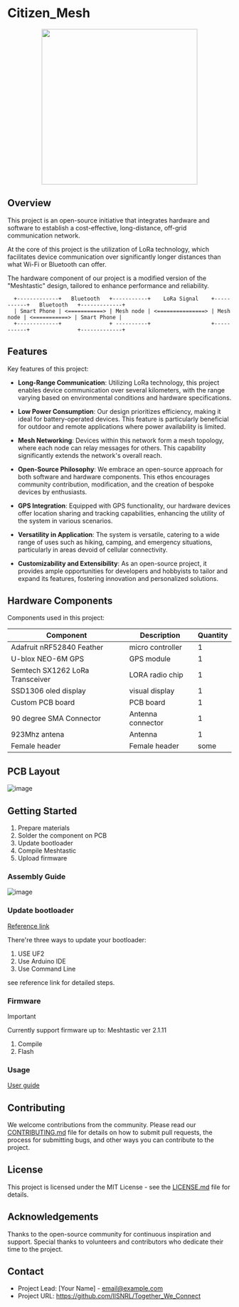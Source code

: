 # Citizen_Mesh

<p align="center">
<img src="https://github.com/IISNRL/PureLoRaMesh/blob/main/image/new_hw.png" width="350">
</p>

## Overview

This project is an open-source initiative that integrates hardware and software to establish a cost-effective, long-distance, off-grid communication network.

At the core of this project is the utilization of LoRa technology, which facilitates device communication over significantly longer distances than what Wi-Fi or Bluetooth can offer.

The hardware component of our project is a modified version of the "Meshtastic" design, tailored to enhance performance and reliability.

```
  +-------------+   Bluetooth   +-----------+    LoRa Signal    +-----------+   Bluetooth   +-------------+  
  | Smart Phone | <===========> | Mesh node | <===============> | Mesh node | <===========> | Smart Phone |  
  +-------------+               + ----------+                   +-----------+               +-------------+  
```

## Features

Key features of this project:


* **Long-Range Communication**: Utilizing LoRa technology, this project enables device communication over several kilometers, with the range varying based on environmental conditions and hardware specifications.

* **Low Power Consumption**: Our design prioritizes efficiency, making it ideal for battery-operated devices. This feature is particularly beneficial for outdoor and remote applications where power availability is limited.

* **Mesh Networking**: Devices within this network form a mesh topology, where each node can relay messages for others. This capability significantly extends the network's overall reach.

* **Open-Source Philosophy**: We embrace an open-source approach for both software and hardware components. This ethos encourages community contribution, modification, and the creation of bespoke devices by enthusiasts.

* **GPS Integration**: Equipped with GPS functionality, our hardware devices offer location sharing and tracking capabilities, enhancing the utility of the system in various scenarios.

* **Versatility in Application**: The system is versatile, catering to a wide range of uses such as hiking, camping, and emergency situations, particularly in areas devoid of cellular connectivity.

* **Customizability and Extensibility**: As an open-source project, it provides ample opportunities for developers and hobbyists to tailor and expand its features, fostering innovation and personalized solutions.


## Hardware Components

Components used in this project:


| Component | Description | Quantity |
| -------- | -------- | -------- |
| Adafruit nRF52840 Feather       | micro controller     | 1     |
| U-blox NEO-6M GPS               | GPS module           | 1     |
| Semtech SX1262 LoRa Transceiver | LORA radio chip      | 1     |
| SSD1306 oled display            | visual display       | 1     |
| Custom PCB board                | PCB board            | 1     |
| 90 degree SMA Connector         | Antenna connector    | 1     |
| 923Mhz antena                   | Antenna              | 1     |
| Female header                   | Female header        | some  |





## PCB Layout

![image](https://github.com/IISNRL/PureLoRaMesh/blob/main/image/new_pcb.png)

## Getting Started

1. Prepare materials
2. Solder the component on PCB
3. Update bootloader
4. Compile Meshtastic
5. Upload firmware



### Assembly Guide

![image](https://github.com/IISNRL/PureLoRaMesh/blob/main/image/old_hw.jpg)

### Update bootloader

[Reference link](https://learn.adafruit.com/introducing-the-adafruit-nrf52840-feather?view=all#update-bootloader)

There're three ways to update your bootloader:
1. USE UF2
2. Use Arduino IDE
3. Use Command Line

see reference link for detailed steps. 



### Firmware
> [!IMPORTANT]
> Currently support firmware up to:
> Meshtastic ver 2.1.11

1. Compile
2. Flash

### Usage

[User guide](https://)


## Contributing

We welcome contributions from the community. Please read our [CONTRIBUTING.md](../CONTRIBUTING.md) file for details on how to submit pull requests, the process for submitting bugs, and other ways you can contribute to the project.

## License

This project is licensed under the MIT License - see the [LICENSE.md](../LICENSE.md) file for details.


## Acknowledgements

Thanks to the open-source community for continuous inspiration and support. Special thanks to volunteers and contributors who dedicate their time to the project.


## Contact


* Project Lead: [Your Name] - email@example.com
* Project URL: https://github.com/IISNRL/Together_We_Connect


